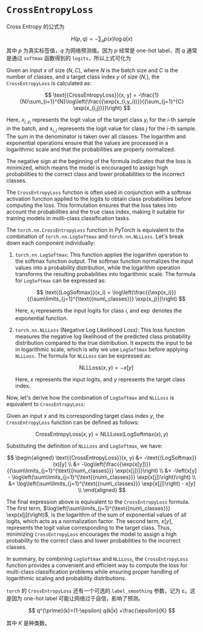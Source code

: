 # `CrossEntropyLoss`

Cross Entropy 的公式为

$$
H(p, q) = - \sum_x p(x) \log q(x)
$$
其中 $p$ 为真实标签值，$q$  为网络预测值。因为 $p$ 经常是 one-hot label，而 $q$ 通常是通过 `softmax` 函数得到的 `logits`，所以上式可化为

Given an input $x$ of size $(N, C)$, where $N$ is the batch size and $C$ is the number of classes, and a target class index $y$ of size $(N,)$, the `CrossEntropyLoss` is calculated as:

$$
\text{{CrossEntropyLoss}}(x, y) = -\frac{1}{N}\sum_{i=1}^{N}\log\left(\frac{{\exp(x_{i,y_i})}}{{\sum_{j=1}^{C} \exp(x_{i,j})}}\right)
$$

Here, $x_{i,y_i}$ represents the logit value of the target class $y_i$ for the $i$-th sample in the batch, and $x_{i,j}$ represents the logit value for class $j$ for the $i$-th sample. The sum in the denominator is taken over all classes. The logarithm and exponential operations ensure that the values are processed in a logarithmic scale and that the probabilities are properly normalized.

The negative sign at the beginning of the formula indicates that the loss is minimized, which means the model is encouraged to assign high probabilities to the correct class and lower probabilities to the incorrect classes.

The `CrossEntropyLoss` function is often used in conjunction with a softmax activation function applied to the logits to obtain class probabilities before computing the loss. This formulation ensures that the loss takes into account the probabilities and the true class index, making it suitable for training models in multi-class classification tasks.

The `torch.nn.CrossEntropyLoss` function in PyTorch is equivalent to the combination of `torch.nn.LogSoftmax` and `torch.nn.NLLLoss`. Let's break down each component individually:

1. `torch.nn.LogSoftmax`: This function applies the logarithm operation to the softmax function output. The softmax function normalizes the input values into a probability distribution, while the logarithm operation transforms the resulting probabilities into logarithmic scale. The formula for `LogSoftmax` can be expressed as:

   $$
   \text{{LogSoftmax}}(x_i) = \log\left(\frac{{\exp(x_i)}}{{\sum\limits_{j=1}^{\text{{num\_classes}}} \exp(x_j)}}\right)
   $$

   Here, $x_i$ represents the input logits for class $i$, and $\exp$ denotes the exponential function.

2. `torch.nn.NLLLoss` (Negative Log Likelihood Loss): This loss function measures the negative log likelihood of the predicted class probability distribution compared to the true distribution. It expects the input to be in logarithmic scale, which is why we use `LogSoftmax` before applying `NLLLoss`. The formula for `NLLLoss` can be expressed as:

   $$
   \text{{NLLLoss}}(x, y) = -x[y]
   $$

   Here, $x$ represents the input logits, and $y$ represents the target class index.

Now, let's derive how the combination of `LogSoftmax` and `NLLLoss` is equivalent to `CrossEntropyLoss`:

Given an input $x$ and its corresponding target class index $y$, the `CrossEntropyLoss` function can be defined as follows:

$$
\text{{CrossEntropyLoss}}(x, y) = \text{{NLLLoss}}(\text{{LogSoftmax}}(x), y)
$$

Substituting the definition of `NLLLoss` and `LogSoftmax`, we have:

$$
\begin{aligned}
\text{{CrossEntropyLoss}}(x, y) &= -\text{{LogSoftmax}}(x)[y] \\
                      &= -\log\left(\frac{{\exp(x[y])}}{{\sum\limits_{j=1}^{\text{{num\_classes}}} \exp(x[j])}}\right) \\
                      &= -\left(x[y] - \log\left(\sum\limits_{j=1}^{\text{{num\_classes}}} \exp(x[j])\right)\right) \\
                      &= \log\left(\sum\limits_{j=1}^{\text{{num\_classes}}} \exp(x[j])\right) - x[y] \\
\end{aligned}
$$

The final expression above is equivalent to the `CrossEntropyLoss` formula. The first term, $\log\left(\sum\limits_{j=1}^{\text{{num\_classes}}} \exp(x[j])\right)$, is the logarithm of the sum of exponential values of all logits, which acts as a normalization factor. The second term, $x[y]$, represents the logit value corresponding to the target class. Thus, minimizing `CrossEntropyLoss` encourages the model to assign a high probability to the correct class and lower probabilities to the incorrect classes.

In summary, by combining `LogSoftmax` and `NLLLoss`, the `CrossEntropyLoss` function provides a convenient and efficient way to compute the loss for multi-class classification problems while ensuring proper handling of logarithmic scaling and probability distributions.

`torch` 的 `CrossEntropyLoss` 还有一个可选的 `label_smoothing` 参数，记为 $\varepsilon$。这是因为 one-hot label 可能让网络过于自信，影响了预测。

$$
q^{\prime}(k)=(1-\epsilon) q(k|x) +\frac{\epsilon}{K}
$$

其中 $K$ 是种类数。